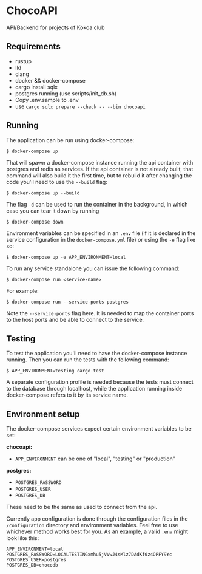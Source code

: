 # ChocoAPI

API/Backend for projects of Kokoa club

## Requirements

- rustup
- lld
- clang
- docker && docker-compose
- cargo install sqlx
- postgres running (use scripts/init_db.sh)
- Copy .env.sample to .env
- use `cargo sqlx prepare --check -- --bin chocoapi`

## Running

The application can be run using docker-compose:

```
$ docker-compose up
```

That will spawn a docker-compose instance running the api container with
postgres and redis as services. If the api container is not already built, that
command will also build it the first time, but to rebuild it after changing the
code you'll need to use the `--build` flag:

```
$ docker-compose up --build
```

The flag `-d` can be used to run the container in the background, in which case
you can tear it down by running

```
$ docker-compose down
```

Environment variables can be specified in an `.env` file (if it is declared in
the service configuration in the `docker-compose.yml` file) or using the `-e`
flag like so:

```
$ docker-compose up -e APP_ENVIRONMENT=local
```

To run any service standalone you can issue the following command:

```
$ docker-compose run <service-name>
```

For example:

```
$ docker-compose run --service-ports postgres
```

Note the `--service-ports` flag here. It is needed to map the container ports
to the host ports and be able to connect to the service.

## Testing

To test the application you'll need to have the docker-compose instance
running.  Then you can run the tests with the following command:

```
$ APP_ENVIRONMENT=testing cargo test
```

A separate configuration profile is needed because the tests must connect to
the database through localhost, while the application running inside
docker-compose refers to it by its service name.

## Environment setup

The docker-compose services expect certain environment variables to be set:

**chocoapi:**

- `APP_ENVIRONMENT` can be one of "local", "testing" or "production"

**postgres:**

- `POSTGRES_PASSWORD`
- `POSTGRES_USER`
- `POSTGRES_DB`

These need to be the same as used to connect from the api.

Currently app configuration is done through the configuration files in the
`/configuration` directory and environment variables. Feel free to use
whichever method works best for you. As an example, a valid `.env` might look
like this:

```
APP_ENVIRONMENT=local
POSTGRES_PASSWORD=LOCALTESTINGxmhu5jVVwJ4sMlz7DAdKf0z4QPFY9Yc
POSTGRES_USER=postgres
POSTGRES_DB=chocodb
```
